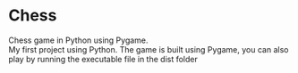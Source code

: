 # Chess
Chess game in Python using Pygame.  
My first project using Python.
The game is built using Pygame, you can also play by running the executable file in the dist folder
